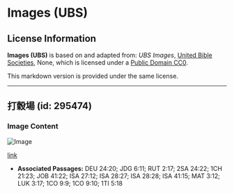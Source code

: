 # Images (UBS)

## License Information

**Images (UBS)** is based on and adapted from: _UBS Images_, [United Bible Societies](https://unitedbiblesocieties.org/), None, which is licensed under a [Public Domain CC0](https://creativecommons.org/public-domain/cc0/).

This markdown version is provided under the same license.



--------------------------------

## 打穀場 (id: 295474)

### Image Content

![Image](https://cdn.aquifer.bible/aquifer-content/resources/Media/WEB-0802_threshing_floor.jpg)

[link](https://cdn.aquifer.bible/aquifer-content/resources/Media/WEB-0802_threshing_floor.jpg)

* **Associated Passages:** DEU 24:20; JDG 6:11; RUT 2:17; 2SA 24:22; 1CH 21:23; JOB 41:22; ISA 27:12; ISA 28:27; ISA 28:28; ISA 41:15; MAT 3:12; LUK 3:17; 1CO 9:9; 1CO 9:10; 1TI 5:18

